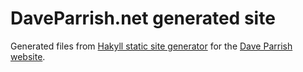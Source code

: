 # DaveParrish.net generated site

Generated files from [Hakyll static site generator](https://github.com/dmp1ce/daveparrish.net) for the [Dave Parrish website](https://daveparrish.net).
